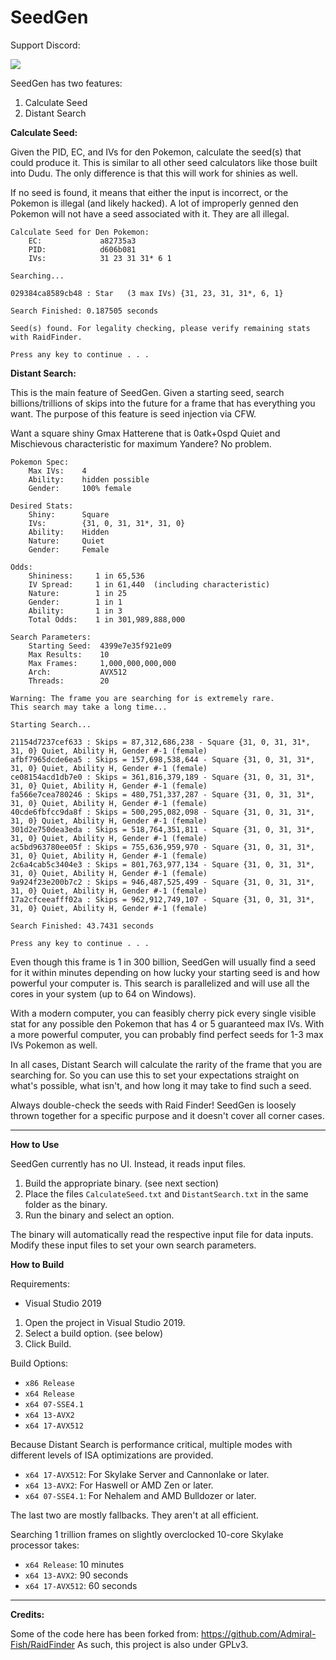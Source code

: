 # SeedGen

Support Discord:

[<img src="https://canary.discordapp.com/api/guilds/695809740428673034/widget.png?style=banner2">](https://discord.gg/BSjDp27)

SeedGen has two features:
 1. Calculate Seed
 2. Distant Search

**Calculate Seed:**

Given the PID, EC, and IVs for den Pokemon, calculate the seed(s) that could produce it. This is similar to all other seed calculators like those built into Dudu. The only difference is that this will work for shinies as well.

If no seed is found, it means that either the input is incorrect, or the Pokemon is illegal (and likely hacked). A lot of improperly genned den Pokemon will not have a seed associated with it. They are all illegal.

```
Calculate Seed for Den Pokemon:
    EC:             a82735a3
    PID:            d606b081
    IVs:            31 23 31 31* 6 1

Searching...

029384ca8589cb48 : Star   (3 max IVs) {31, 23, 31, 31*, 6, 1}

Search Finished: 0.187505 seconds

Seed(s) found. For legality checking, please verify remaining stats with RaidFinder.

Press any key to continue . . .
```

**Distant Search:**

This is the main feature of SeedGen. Given a starting seed, search billions/trillions of skips into the future for a frame that has everything you want. The purpose of this feature is seed injection via CFW.

Want a square shiny Gmax Hatterene that is 0atk+0spd Quiet and Mischievous characteristic for maximum Yandere? No problem.

```
Pokemon Spec:
    Max IVs:    4
    Ability:    hidden possible
    Gender:     100% female

Desired Stats:
    Shiny:      Square
    IVs:        {31, 0, 31, 31*, 31, 0}
    Ability:    Hidden
    Nature:     Quiet
    Gender:     Female

Odds:
    Shininess:     1 in 65,536
    IV Spread:     1 in 61,440  (including characteristic)
    Nature:        1 in 25
    Gender:        1 in 1
    Ability:       1 in 3
    Total Odds:    1 in 301,989,888,000

Search Parameters:
    Starting Seed:  4399e7e35f921e09
    Max Results:    10
    Max Frames:     1,000,000,000,000
    Arch:           AVX512
    Threads:        20

Warning: The frame you are searching for is extremely rare.
This search may take a long time...

Starting Search...

21154d7237cef633 : Skips = 87,312,686,238 - Square {31, 0, 31, 31*, 31, 0} Quiet, Ability H, Gender #-1 (female)
afbf7965dcde6ea5 : Skips = 157,698,538,644 - Square {31, 0, 31, 31*, 31, 0} Quiet, Ability H, Gender #-1 (female)
ce08154acd1db7e0 : Skips = 361,816,379,189 - Square {31, 0, 31, 31*, 31, 0} Quiet, Ability H, Gender #-1 (female)
fa566e7cea780246 : Skips = 480,751,337,287 - Square {31, 0, 31, 31*, 31, 0} Quiet, Ability H, Gender #-1 (female)
40cde6fbfcc9da8f : Skips = 500,295,082,098 - Square {31, 0, 31, 31*, 31, 0} Quiet, Ability H, Gender #-1 (female)
301d2e750dea3eda : Skips = 518,764,351,811 - Square {31, 0, 31, 31*, 31, 0} Quiet, Ability H, Gender #-1 (female)
ac5bd963780ee05f : Skips = 755,636,959,970 - Square {31, 0, 31, 31*, 31, 0} Quiet, Ability H, Gender #-1 (female)
2c6a4cab5c3404e3 : Skips = 801,763,977,134 - Square {31, 0, 31, 31*, 31, 0} Quiet, Ability H, Gender #-1 (female)
9a924f23e200b7c2 : Skips = 946,487,525,499 - Square {31, 0, 31, 31*, 31, 0} Quiet, Ability H, Gender #-1 (female)
17a2cfceeafff02a : Skips = 962,912,749,107 - Square {31, 0, 31, 31*, 31, 0} Quiet, Ability H, Gender #-1 (female)

Search Finished: 43.7431 seconds

Press any key to continue . . .
```

Even though this frame is 1 in 300 billion, SeedGen will usually find a seed for it within minutes depending on how lucky your starting seed is and how powerful your computer is. This search is parallelized and will use all the cores in your system (up to 64 on Windows).

With a modern computer, you can feasibly cherry pick every single visible stat for any possible den Pokemon that has 4 or 5 guaranteed max IVs. With a more powerful computer, you can probably find perfect seeds for 1-3 max IVs Pokemon as well.

In all cases, Distant Search will calculate the rarity of the frame that you are searching for. So you can use this to set your expectations straight on what's possible, what isn't, and how long it may take to find such a seed.

Always double-check the seeds with Raid Finder! SeedGen is loosely thrown together for a specific purpose and it doesn't cover all corner cases.

-----

**How to Use**

SeedGen currently has no UI. Instead, it reads input files.

1. Build the appropriate binary. (see next section)
2. Place the files `CalculateSeed.txt` and `DistantSearch.txt` in the same folder as the binary.
3. Run the binary and select an option.

The binary will automatically read the respective input file for data inputs. Modify these input files to set your own search parameters.


**How to Build**

Requirements:
 - Visual Studio 2019

1. Open the project in Visual Studio 2019.
2. Select a build option. (see below)
3. Click Build.

Build Options:
 - `x86 Release`
 - `x64 Release`
 - `x64 07-SSE4.1`
 - `x64 13-AVX2`
 - `x64 17-AVX512`

Because Distant Search is performance critical, multiple modes with different levels of ISA optimizations are provided.
 - `x64 17-AVX512`: For Skylake Server and Cannonlake or later.
 - `x64 13-AVX2`: For Haswell or AMD Zen or later.
 - `x64 07-SSE4.1`: For Nehalem and AMD Bulldozer or later.

The last two are mostly fallbacks. They aren't at all efficient.

Searching 1 trillion frames on slightly overclocked 10-core Skylake processor takes:
 - `x64 Release`: 10 minutes
 - `x64 13-AVX2`: 90 seconds
 - `x64 17-AVX512`: 60 seconds

-----

**Credits:**

Some of the code here has been forked from: https://github.com/Admiral-Fish/RaidFinder
As such, this project is also under GPLv3.
